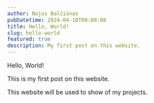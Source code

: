 ```yaml
---
author: Nojus Balčiūnas
pubDatetime: 2024-04-10T09:00:00
title: Hello, World!
slug: hello-world
featured: true
description: My first post on this website.
---
```


Hello, World!

This is my first post on this website.

This website will be used to show of my projects.
